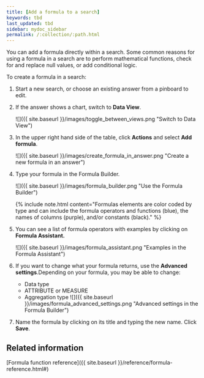 ```yaml
---
title: [Add a formula to a search]
keywords: tbd
last_updated: tbd
sidebar: mydoc_sidebar
permalink: /:collection/:path.html
---
```

You can add a formula directly within a search. Some common reasons for using a formula in a search are to perform mathematical functions, check for and replace null values, or add conditional logic.

To create a formula in a search:

1. Start a new search, or choose an existing answer from a pinboard to edit.
2. If the answer shows a chart, switch to **Data View**.

     ![]({{ site.baseurl }}/images/toggle_between_views.png "Switch to Data View")

3. In the upper right hand side of the table, click **Actions** and select **Add formula**.

     ![]({{ site.baseurl }}/images/create_formula_in_answer.png "Create a new formula in an answer")

4. Type your formula in the Formula Builder.

     ![]({{ site.baseurl }}/images/formula_builder.png "Use the Formula Builder")

    {% include note.html content="Formulas elements are color coded by type and can include the formula operators and functions (blue), the names of columns (purple), and/or constants (black)." %}

5.  You can see a list of formula operators with examples by clicking on **Formula Assistant.**

    ![]({{ site.baseurl }}/images/formula_assistant.png "Examples in the Formula Assistant")

6.  If you want to change what your formula returns, use the **Advanced settings**.Depending on your formula, you may be able to change:

    -   Data type
    -   ATTRIBUTE or MEASURE
    -   Aggregation type
    ![]({{ site.baseurl }}/images/formula_advanced_settings.png "Advanced settings in the Formula Builder")

7. Name the formula by clicking on its title and typing the new name. Click **Save**.


## Related information  

[Formula function reference]({{ site.baseurl }}/reference/formula-reference.html#)
